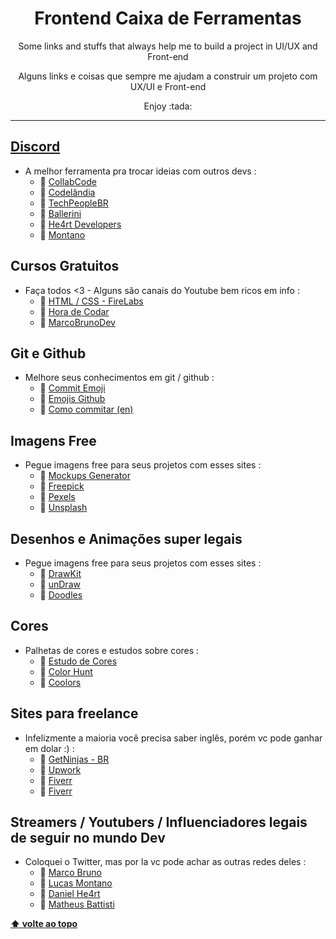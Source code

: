 <h1 align="center" id="topo">Frontend Caixa de Ferramentas</h1>
<p align="center">Some links and stuffs that always help me to build a project in UI/UX and Front-end</p>
<p align="center">Alguns links e coisas que sempre me ajudam a construir um projeto com UX/UI e Front-end</p>
<p align="center">Enjoy :tada:</p>
<hr/>

## [ Discord ](https://discord.com/)
* A melhor ferramenta pra trocar ideias com outros devs :
  * :link: [ CollabCode ](https://discord.gg/EFdpWdnE)
  * :link: [ Codelândia ](https://discord.gg/wNCWTVuxyz)
  * :link: [ TechPeopleBR ](https://discord.gg/E2smEqcF)
  * :link: [ Ballerini ](https://discord.gg/ballerini)
  * :link: [ He4rt Developers ](https://discord.gg/2bRtvBQ2)
  * :link: [ Montano ](https://discord.gg/7xkpCMjH)


## Cursos Gratuitos
* Faça todos <3 - Alguns são canais do Youtube bem ricos em info :
  * :link: [ HTML / CSS - FireLabs ](https://www.firedlabs.com/)
  * :link: [ Hora de Codar ](https://www.youtube.com/c/MatheusBattisti/playlists)
  * :link: [ MarcoBrunoDev ](https://www.youtube.com/c/MarcoBrunoDev/playlists)

## Git e Github
* Melhore seus conhecimentos em git / github :
  * :link: [ Commit Emoji ](https://gist.github.com/parmentf/035de27d6ed1dce0b36a)
  * :link: [ Emojis Github ](https://github.com/hideraldus13/github-emoji)
  * :link: [ Como commitar (en) ](https://github.com/angular/angular/blob/master/CONTRIBUTING.md)


## Imagens Free
* Pegue imagens free para seus projetos com esses sites :
  * :link: [ Mockups Generator ](https://smartmockups.com/pt)
  * :link: [ Freepick ](https://www.freepik.com/)
  * :link: [ Pexels ](https://www.pexels.com/pt-br/)
  * :link: [ Unsplash ](https://unsplash.com/)

## Desenhos e Animações super legais 
* Pegue imagens free para seus projetos com esses sites :
  * :link: [ DrawKit ](https://drawkit.com/)
  * :link: [ unDraw ](https://undraw.co/illustrations)
  * :link: [ Doodles ](https://www.opendoodles.com/)

## Cores
* Palhetas de cores e estudos sobre cores :
  * :link: [ Estudo de Cores ](https://github.com/gustavoguanabara/html-css/blob/master/aulas-pdf/13%20-%20Cores.pdf)
  * :link: [ Color Hunt ](https://colorhunt.co/)
  * :link: [ Coolors ](https://coolors.co/)


## Sites para freelance
* Infelizmente a maioria você precisa saber inglês, porém vc pode ganhar em dolar :) :
  * :link: [ GetNinjas - BR ](https://www.getninjas.com.br/)
  * :link: [ Upwork ](https://www.upwork.com/)
  * :link: [ Fiverr ](https://www.fiverr.com/login)
  * :link: [ Fiverr ](https://www.geekhunter.com.br/)

## Streamers / Youtubers / Influenciadores legais de seguir no mundo Dev
* Coloquei o Twitter, mas por la vc pode achar as outras redes deles :
  * :link: [ Marco Bruno ](https://twitter.com/marcobrunodev)
  * :link: [ Lucas Montano ](https://twitter.com/lucas_montano)
  * :link: [ Daniel He4rt ](https://twitter.com/danielhe4rt)
  * :link: [ Matheus Battisti ](https://www.horadecodar.com.br/author/matheus-battisti-2/)

**[⬆ volte ao topo ](#topo)**
